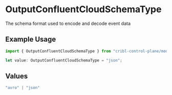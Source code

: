 # OutputConfluentCloudSchemaType

The schema format used to encode and decode event data

## Example Usage

```typescript
import { OutputConfluentCloudSchemaType } from "cribl-control-plane/models";

let value: OutputConfluentCloudSchemaType = "json";
```

## Values

```typescript
"avro" | "json"
```